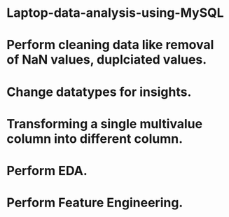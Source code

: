 # Laptop-data-analysis-using-MySQL

# Perform cleaning data like removal of NaN values, duplciated values.
# Change datatypes for insights.
# Transforming a single multivalue column into different column.
# Perform EDA.
# Perform Feature Engineering.

